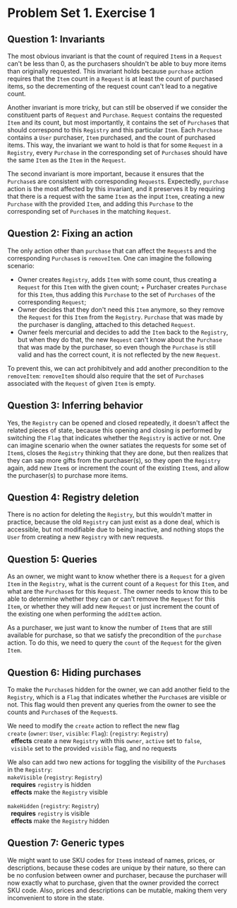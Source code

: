 # Problem Set 1. Exercise 1

## Question 1: Invariants

The most obvious invariant is that the count of required `Item`s in a `Request` can't
be less than 0, as the purchasers shouldn't be able to buy more items than originally
requested. This invariant holds because `purchase` action requires that the `Item`
count in a `Request` is at least the count of purchased items, so the decrementing of
the request count can't lead to a negative count.

Another invariant is more tricky, but can still be observed if we consider the
constituent parts of `Request` and `Purchase`. `Request` contains the requested `Item`
and its count, but most importantly, it contains the set of `Purchase`s that should
correspond to this `Registry` and this particular `Item`. Each `Purchase` contains a
`User` purchaser, `Item` purchased, and the count of purchased items. This way, the
invariant we want to hold is that for some `Request` in a `Registry`, every `Purchase`
in the corresponding set of `Purchase`s should have the same `Item` as the `Item` in
the `Request`.

The second invariant is more important, because it ensures that the `Purchase`s are
consistent with corresponding `Request`s. Expectedly, `purchase` action is the most
affected by this invariant, and it preserves it by requiring that there is a request
with the same `Item` as the input `Item`, creating a new `Purchase` with the provided
`Item`, and adding this `Purchase` to the corresponding set of `Purchase`s in the
matching `Request`.

## Question 2: Fixing an action

The only action other than `purchase` that can affect the `Request`s and the
corresponding `Purchase`s is `removeItem`. One can imagine the following scenario:

+ Owner creates `Registry`, adds `Item` with some count, thus creating a `Request` for
  this `Item` with the given count; + Purchaser creates `Purchase` for this `Item`,
   thus adding this `Purchase` to the set of `Purchases` of the corresponding
   `Request`;
+ Owner decides that they don't need this `Item` anymore, so they remove the `Request`
  for this `Item` from the `Registry`. `Purchase` that was made by the purchaser is
  dangling, attached to this detached `Request`.
+ Owner feels mercurial and decides to add the `Item` back to the `Registry`, but when
  they do that, the new `Request` can't know about the `Purchase` that was made by the
  purchaser, so even though the `Purchase` is still valid and has the correct count,
  it is not reflected by the new `Request`.

To prevent this, we can act prohibitvely and add another precondition to the
`removeItem`: `removeItem` should also require that the set of `Purchase`s associated
with the `Request` of given `Item` is empty.

## Question 3: Inferring behavior

Yes, the `Registry` can be opened and closed repeatedly, it doesn't affect the related
pieces of state, because this opening and closing is performed by switching the `Flag`
that indicates whether the `Registry` is active or not. One can imagine scenario when
the owner satiates the requests for some set of `Item`s, closes the `Registry`
thinking that they are done, but then realizes that they can sap more gifts from the
purchaser(s), so they open the `Registry` again, add new `Item`s or increment the
count of the existing `Item`s, and allow the purchaser(s) to purchase more items.

## Question 4: Registry deletion

There is no action for deleting the `Registry`, but this wouldn't matter in practice,
because the old `Registry` can just exist as a done deal, which is accessible, but not
modifiable due to being inactive, and nothing stops the `User` from creating a new
`Registry` with new requests.

## Question 5: Queries

As an owner, we might want to know whether there is a `Request` for a given `Item`
in the `Registry`, what is the current count of a `Request` for this `Item`, and
what are the `Purchase`s for this `Request`. The owner needs to know this to be able
to determine whether they can or can't remove the `Request` for this `Item`, or
whether they will add new `Request` or just increment the count of the existing one
when performing the `addItem` action.

As a purchaser, we just want to know the number of `Item`s that are still available
for purchase, so that we satisfy the precondition of the `purchase` action. To do
this, we need to query the `count` of the `Request` for the given `Item`.

## Question 6: Hiding purchases

To make the `Purchase`s hidden for the owner, we can add another field to the
`Registry`, which is a `Flag` that indicates whether the `Purchase`s are visible or
not. This flag would then prevent any queries from the owner to see the counts
and `Purchase`s of the `Request`s.

We need to modify the `create` action to reflect the new flag\
`create` (`owner`: `User`, `visible`: `Flag`): (`registry`: `Registry`)\
  **effects** create a new `Registry` with this `owner`, `active` set to `false`,\
  `visible` set to the provided `visible` flag, and no requests

We also can add two new actions for toggling the visibility of the `Purchase`s
in the `Registry`:\
`makeVisible` (`registry`: `Registry`)\
  **requires** `registry` is hidden\
  **effects** make the `Registry` visible

`makeHidden` (`registry`: `Registry`)\
  **requires** `registry` is visible\
  **effects** make the `Registry` hidden

## Question 7: Generic types

We might want to use SKU codes for `Item`s instead of names, prices, or descriptions,
because these codes are unique by their nature, so there can be no confusion between
owner and purchaser, because the purchaser will now exactly what to purchase, given
that the owner provided the correct SKU code. Also, prices and descriptions can be
mutable, making them very inconvenient to store in the state.
